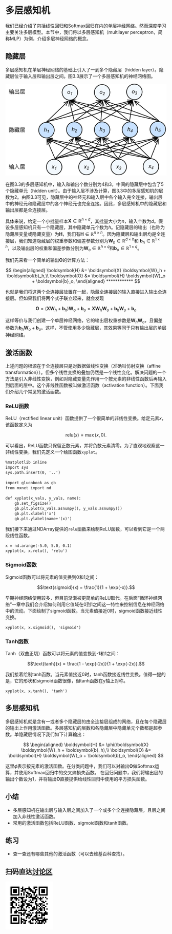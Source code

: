 # 多层感知机

我们已经介绍了包括线性回归和Softmax回归在内的单层神经网络。然而深度学习主要关注多层模型。本节中，我们将以多层感知机（multilayer perceptron，简称MLP）为例，介绍多层神经网络的概念。

## 隐藏层

多层感知机在单层神经网络的基础上引入了一到多个隐藏层（hidden layer）。隐藏层位于输入层和输出层之间。图3.3展示了一个多层感知机的神经网络图。

![带有隐藏层的多层感知机。它含有一个隐藏层，该层中有5个隐藏单元。](../img/mlp.svg)

在图3.3的多层感知机中，输入和输出个数分别为4和3，中间的隐藏层中包含了5个隐藏单元（hidden unit）。由于输入层不涉及计算，图3.3中的多层感知机的层数为2。由图3.3可见，隐藏层中的神经元和输入层中各个输入完全连接，输出层中的神经元和隐藏层中的各个神经元也完全连接。因此，多层感知机中的隐藏层和输出层都是全连接层。


具体来说，给定一个小批量样本$\boldsymbol{X} \in \mathbb{R}^{n \times d}$，其批量大小为$n$，输入个数为$d$。假设多层感知机只有一个隐藏层，其中隐藏单元个数为$h$。记隐藏层的输出（也称为隐藏层变量或隐藏变量）为$\boldsymbol{H}$，我们有$\boldsymbol{H} \in \mathbb{R}^{n \times h}$。因为隐藏层和输出层均是全连接层，我们知道隐藏层的权重参数和偏差参数分别为$\boldsymbol{W}_h \in \mathbb{R}^{d \times h}$和 $\boldsymbol{b}_h \in \mathbb{R}^{1 \times h}$，以及输出层的权重和偏差参数分别为$\boldsymbol{W}_o \in \mathbb{R}^{h \times q}$和$\boldsymbol{b}_o \in \mathbb{R}^{1 \times q}$。

我们先来看一个简单的输出$\boldsymbol{O}$的计算方法：

$$
\begin{aligned}
\boldsymbol{H} &= \boldsymbol{X} \boldsymbol{W}_h + \boldsymbol{b}_h,\\
\boldsymbol{O} &= \boldsymbol{H} \boldsymbol{W}_o + \boldsymbol{b}_o,
\end{aligned}      ************
$$

也就是我们将这两个全连接层放置在一起，隐藏全连接层的输入直接进入输出全连接层。但如果我们将两个式子联立起来，就会发现

$$
\boldsymbol{O} = (\boldsymbol{X} \boldsymbol{W}_h + \boldsymbol{b}_h)\boldsymbol{W}_o + \boldsymbol{b}_o = \boldsymbol{X} \boldsymbol{W}_h\boldsymbol{W}_o + \boldsymbol{b}_h \boldsymbol{W}_o + \boldsymbol{b}_o
$$

这样等价与我们创建一个单层神经网络，它的输出层权重参数是$\boldsymbol{W}_h\boldsymbol{W}_o$，且偏差参数为$\boldsymbol{b}_h \boldsymbol{W}_o + \boldsymbol{b}_o$。这样，不管使用多少隐藏层，其效果等同于只有输出层的单层神经网络。


## 激活函数

上述问题的根源在于全连接层只是对数据做线性变换（准确叫仿射变换（affine transformation））。但多个线性变换的叠加仍然是一个线性变化。解决问题的一个方法是引入非线性变换，例如对隐藏变量先作用一个按元素的非线性函数后再输入到后面的层中。这个非线性函数被叫做激活函数（activation function）。下面我们介绍几个常见的激活函数。

### ReLU函数

ReLU（rectified linear unit）函数提供了一个很简单的非线性变换。给定元素$x$，该函数定义为

$$\text{relu}(x) = \max(x, 0).$$

可以看出，ReLU函数只保留正数元素，并将负数元素清零。为了直观地观察这一非线性变换，我们先定义一个绘图函数`xyplot`。

```{.python .input  n=6}
%matplotlib inline
import sys
sys.path.insert(0, '..')

import gluonbook as gb
from mxnet import nd

def xyplot(x_vals, y_vals, name):
    gb.set_figsize()
    gb.plt.plot(x_vals.asnumpy(), y_vals.asnumpy())
    gb.plt.xlabel('x')
    gb.plt.ylabel(name+'(x)')
```

我们接下来通过NDArray提供的`relu`函数来绘制ReLU函数，可以看到它是一个两段线性函数。

```{.python .input  n=7}
x = nd.arange(-5.0, 5.0, 0.1)
xyplot(x, x.relu(), 'relu')
```

### Sigmoid函数

Sigmoid函数可以将元素的值变换到0和1之间：

$$\text{sigmoid}(x) = \frac{1}{1 + \exp(-x)}.$$

早期神经网络使用较多，但目前渐渐被更简单的ReLU取代。在后面“循环神经网络”一章中我们会介绍如何利用它值域在0到1之间这一特性来控制信息在神经网络中的流动。下面绘制了sigmoid函数。当元素值接近0时，sigmoid函数接近线性变换。

```{.python .input  n=8}
xyplot(x, x.sigmoid(), 'sigmoid')
```

### Tanh函数

Tanh（双曲正切）函数可以将元素的值变换到-1和1之间：

$$\text{tanh}(x) = \frac{1 - \exp(-2x)}{1 + \exp(-2x)}.$$

我们接着绘制tanh函数。当元素值接近0时，tanh函数接近线性变换。值得一提的是，它的形状和sigmoid函数很像，但tanh函数在y轴上对称。

```{.python .input  n=9}
xyplot(x, x.tanh(), 'tanh')
```

## 多层感知机

多层感知机就是含有一或者多个隐藏层的由全连接层组成的网络，且在每个隐藏层的输出上作用激活函数。多层感知机的层数和各隐藏层中隐藏单元个数都是超参数。单隐藏层情况下我们如下计算输出：

$$
\begin{aligned}
\boldsymbol{H} &= \phi(\boldsymbol{X} \boldsymbol{W}_h + \boldsymbol{b}_h),\\
\boldsymbol{O} &= \boldsymbol{H} \boldsymbol{W}_o + \boldsymbol{b}_o,
\end{aligned}
$$

这里$\phi$表示按元素的激活函数。在分类问题中，我们可以对输出$\boldsymbol{O}$做Softmax运算，并使用Softmax回归中的交叉熵损失函数。
在回归问题中，我们将输出层的输出个数设为1，并将输出$\boldsymbol{O}$直接提供给线性回归中使用的平方损失函数。



## 小结

* 多层感知机在输出层与输入层之间加入了一个或多个全连接隐藏层，且层之间加入非线性激活函数。
* 常用的激活函数包括ReLU函数、sigmoid函数和tanh函数。


## 练习

* 查一查还有哪些其他的激活函数（可以去维基百科查找）。

## 扫码直达[讨论区](https://discuss.gluon.ai/t/topic/6447)

![](../img/qr_mlp.svg)
